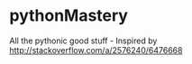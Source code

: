 # pythonMastery
All the pythonic good stuff - Inspired by http://stackoverflow.com/a/2576240/6476668